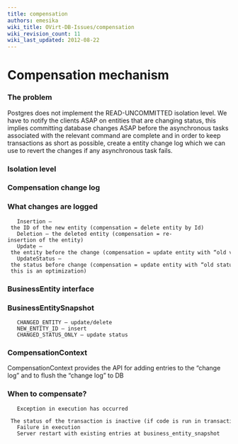 ```yaml
---
title: compensation
authors: emesika
wiki_title: OVirt-DB-Issues/compensation
wiki_revision_count: 11
wiki_last_updated: 2012-08-22
---
```


# Compensation mechanism

### The problem

Postgres does not implement the READ-UNCOMMITTED isolation level. We have to notify the clients ASAP on entities that are changing status, this implies committing database changes ASAP before the asynchronous tasks associated with the relevant command are complete and in order to keep transactions as short as possible, create a entity change log which we can use to revert the changes if any asynchronous task fails.

### Isolation level

### Compensation change log

### What changes are logged

       Insertion – the ID of the new entity (compensation = delete entity by Id)
       Deletion – the deleted entity (compensation = re-insertion of the entity)
       Update – the entity before the change (compensation = update entity with “old values”)
       UpdateStatus – the status before change (compensation = update entity with “old status” - this is an optimization)

### BusinessEntity interface

### BusinessEntitySnapshot

       CHANGED_ENTITY – update/delete
       NEW_ENTITY_ID – insert
       CHANGED_STATUS_ONLY – update status 

### CompensationContext

CompensationContext provides the API for adding entries to the “change log” and to flush the “change log” to DB

### When to compensate?

       Exception in execution has occurred
       The status of the transaction is inactive (if code is run in transaction)
       Failure in execution
       Server restart with existing entries at business_entity_snapshot
